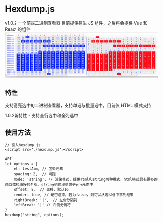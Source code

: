 # Hexdump.js
v1.0.2
一个前端二进制查看器
目前提供原生 JS 组件，之后将会提供 Vue 和 React 的组件
![](./demo.png)

## 特性
支持高亮选中的二进制查看器，支持单选与批量选中，目前仅 HTML 模式支持

1.0.2新特性 - 支持全行选中和全列选中

## 使用方法
```
// 引入hexdump.js
<script src='./hexdump.js'></script>
```

```
API
let options = {
    el: testAim, // 渲染元素
    spacing: 2,  // 间距
    mode: 'string', // 渲染模式，提供html和string两种模式，html模式具有更多的交互性和更好的外观，string模式必须置于pre元素中
    offset: 8,  // 偏移，默认16
    render: true, // 是否渲染，若为false，则可以从返回值中拿到结果
    rightBreak: '|',  // 左侧分隔符
    leftBreak: '|' // 右侧分隔符
}
hexdump("string", options);
```